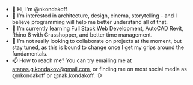 - 👋 Hi, I’m @nkondakoff
- 👀 I’m interested in architecture, design, cinema, storytelling - and I believe programming will help me better understand all of that.
- 🌱 I’m currently learning Full Stack Web Development, AutoCAD Revit, Rhino 8 with Grasshopper, and better time management.
- 💞️ I’m not really looking to collaborate on projects at the moment, but stay tuned, as this is bound to change once I get my grips around the fundamentals.
- 📫 How to reach me? You can try emailing me at atanas.g.kondakov@gmail.com, or finding me on most social media as @nkondakoff or @nak.kondakoff. :D

<!---
nkondakoff/nkondakoff is a ✨ special ✨ repository because its `README.md` (this file) appears on your GitHub profile.
You can click the Preview link to take a look at your changes.
--->
